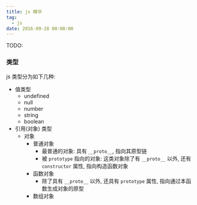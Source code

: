 ```yaml
---
title: js 精华
tag:
  - js
date: 2016-09-28 00:00:00
---
```


TODO:

### 类型
js 类型分为如下几种:
* 值类型
  - undefined
  - null
  - number
  - string
  - boolean
* 引用(对象) 类型
  - 对象
    * 普通对象
      - 最普通的对象: 具有 `__proto__`, 指向其原型链
      - 被 `prototype` 指向的对象: 这类对象除了有 `__proto__` 以外, 还有 `constructor` 属性, 指向构造函数对象
    * 函数对象
      - 除了具有 `__proto__` 以外, 还具有 `prototype` 属性, 指向通过本函数生成对象的原型
    * 数组对象
